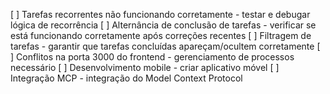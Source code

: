 [ ] Tarefas recorrentes não funcionando corretamente - testar e debugar lógica de recorrência
[ ] Alternância de conclusão de tarefas - verificar se está funcionando corretamente após correções recentes
[ ] Filtragem de tarefas - garantir que tarefas concluídas apareçam/ocultem corretamente
[ ] Conflitos na porta 3000 do frontend - gerenciamento de processos necessário
[ ] Desenvolvimento mobile - criar aplicativo móvel
[ ] Integração MCP - integração do Model Context Protocol 